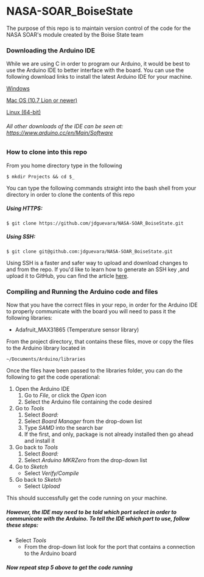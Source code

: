 # NASA-SOAR_BoiseState
The purpose of this repo is to maintain version control of the code for the NASA SOAR's module created by the Boise State team

### Downloading the Arduino IDE 
While we are using C in order to program our Arduino, it would be best to use the Arduino IDE to better interface with the board. You can use the following download links to install the latest Arduino IDE for your machine.

[Windows](https://www.arduino.cc/download_handler.php?f=/arduino-1.8.3-windows.exe)

[Mac OS (10.7 Lion or newer)](https://www.arduino.cc/download_handler.php?f=/arduino-1.8.3-macosx.zip)

[Linux (64-bit)](https://www.arduino.cc/download_handler.php?f=/arduino-1.8.3-linux64.tar.xz)

###### All other downloads of the IDE can be seen at: https://www.arduino.cc/en/Main/Software

### How to clone into this repo
From you home directory type in the following

	$ mkdir Projects && cd $_

You can type the following commands straight into the bash shell from your directory in order to clone the contents of this repo

##### Using HTTPS:

	$ git clone https://github.com/jdguevara/NASA-SOAR_BoiseState.git
##### Using SSH:

	$ git clone git@github.com:jdguevara/NASA-SOAR_BoiseState.git
Using SSH is a faster and safer way to upload and download changes to and from the repo. If you'd like to learn how to generate an SSH key ,and upload it to GitHub, you can find the article [here](https://help.github.com/articles/connecting-to-github-with-ssh/).

### Compiling and Running the Arduino code and files
Now that you have the correct files in your repo, in order for the Arduino IDE to properly communicate with the board you will need to pass it the following libraries:

- Adafruit_MAX31865 (Temperature sensor library)

From the project directory, that contains these files, move or copy the files to the Arduino library located in 

	~/Documents/Arduino/libraries
Once the files have been passed to the libraries folder, you can do the following to get the code operational:

1. Open the Arduino IDE
	1. Go to _File_, or click the _Open_ icon
	2. Select the Arduino file containing the code desired
2. Go to _Tools_ 
	1. Select _Board:_ 
	2. Select _Board Manager_ from the drop-down list
	3. Type _SAMD_ into the search bar
	4. If the first, and only, package is not already installed then go ahead and install it
3. Go back to _Tools_
	1. Select _Board:_
	2. Select _Arduino MKRZero_ from the drop-down list
4. Go to _Sketch_
	* Select _Verify/Compile_
5. Go back to _Sketch_
	* Select _Upload_

This should successfully get the code running on your machine. 

##### However, the IDE may need to be told which port select in order to communicate with the Arduino. To tell the IDE which port to use, follow these steps:

* Select _Tools_
	* From the drop-down list look for the port that contains a connection to the Arduino board

##### Now repeat step 5 above to get the code running
